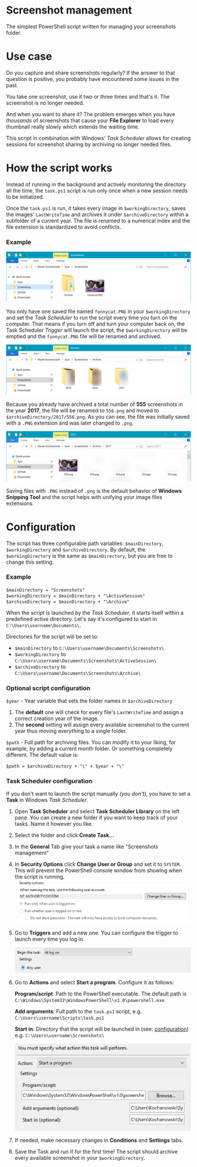 # Screenshot management
The simplest PowerShell script written for managing your screenshots folder.

# Use case
Do you capture and share screenshots regularly? If the answer to that question is positive, you probably have encountered some issues in the past.

You take one screenshot, use it two or three times and that's it. The screenshot is no longer needed.

And when you want to share it? The problem emerges when you have *thousands* of screenshots that cause your **File Explorer** to load every thumbnail really slowly which extends the waiting time.

This script in combination with Windows' *Task Scheduler* allows for creating sessions for screenshot sharing by archiving no longer needed files.

# How the script works
Instead of running in the background and actively monitoring the directory all the time, the `task.ps1` script is run only once when a new session needs to be initialized.

Once the `task.ps1` is run, it takes every image in `$workingDirectory`, saves the images' `LastWriteTime` and archives it under `$archiveDirectory` within a subfolder of a current year. The file is renamed to a numerical index and the file extension is standardized to avoid conflicts.

### Example
![Working directory](screenshots/1-working.png)

You only have one saved file named `funnycat.PNG` in your `$workingDirectory` and set the *Task Scheduler* to run the script every time you turn on the computer.
That means if you turn off and turn your computer back on, the Task Scheduler *Trigger* will launch the script, the `$workingDirectory` will be emptied and the `funnycat.PNG` file will be renamed and archived. 

![Archive](screenshots/2-archive.png)

Because you already have archived a total number of **555** screenshots in the year **2017**, the file will be renamed to `556.png` and moved to `$archiveDirectory/2017/556.png`. As you can see, the file was initially saved with a `.PNG` extension and was later changed to `.png`. 

![Saved file](screenshots/3-saved.png)

Saving files with `.PNG` instead of `.png` is the default behavior of **Windows Snipping Tool** and the script helps with unifying your image files extensions.

# Configuration
The script has three configurable path variables:
`$mainDirectory`, `$workingDirectory` and `$archiveDirectory`.
By default, the `$workingDirectory` is the same as `$mainDirectory`, but you are free to change this setting.

### Example
```
$mainDirectory = "Screenshots"
$workingDirectory = $mainDirectory + "\ActiveSession"
$archiveDirectory = $mainDirectory + "\Archive"
```
When the script is launched by the *Task Scheduler*, it starts itself within a predefined active directory. Let's say it's configured to start in `C:\Users\username\Documents\`.

Directories for the script will be set to:
- `$mainDirectory` to `C:\Users\username\Documents\Screenshots\`
- `$workingDirectory` to `C:\Users\username\Documents\Screenshots\ActiveSession\`
- `$archiveDirectory` to `C:\Users\username\Documents\Screenshots\Archive\`

### Optional script configuration
`$year` - Year variable that sets the folder names in `$archiveDirectory`
1. The **default** one will check for every file's `LastWriteTime` and assign a correct creation year of the image. 
2. The **second** setting will assign every available screenshot to the current year thus moving everything to a single folder.

`$path` - Full path for archiving files. You can modify it to your liking, for example, by adding a current month folder. Or something completely different. The default value is:
```
$path = $archiveDirectory + "\" + $year + "\"
```

### Task Scheduler configuration
If you don't want to launch the script manually *(you don't)*, you have to set a **Task** in Windows *Task Scheduler*.
1. Open **Task Scheduler** and select **Task Scheduler Library** on the left pane. You can create a new folder if you want to keep track of your tasks. Name it however you like.
2. Select the folder and click **Create Task...**
3. In the **General** Tab give your task a name like "Screenshots management"
4. In **Security Options** click **Change User or Group** and set it to `SYSTEM`. This will prevent the PowerShell console window from showing when the script is running.
  ![Security Options](screenshots/4-task.png)
5. Go to **Triggers** and add a new one. You can configure the trigger to launch every time you log in.
  
   ![Triggers](screenshots/5-task.png)

6. Go to **Actions** and select **Start a program**. Configure it as follows:
  
   **Program/script**: Path to the PowerShell executable. The default path is `C:\Windows\System32\WindowsPowerShell\v1.0\powershell.exe`
  
   **Add arguments**: Full path to the `task.ps1` script, e.g. `C:\Users\username\Scripts\task.ps1`
  
   **Start in**: Directory that the script will be launched in (see: [configuration](#example-1)) e.g. `C:\Users\username\Screenshots\`
 
   ![Actions](screenshots/6-task.png)
7. If needed, make necessary changes in **Conditions** and **Settings** tabs.
8. Save the Task and run if for the first time! The script should archive every available screenshot in your `$workingDirectory`.
